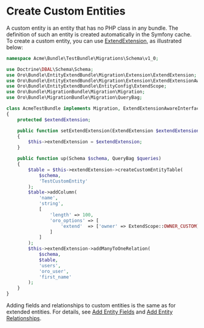 <a id="backend-entities-create-custom-entities"></a>

# Create Custom Entities

A custom entity is an entity that has no PHP class in any bundle. The definition of such an entity is created automatically in the Symfony cache. To create a custom entity, you can use <a href="https://github.com/oroinc/platform/blob/5.0/src/Oro/Bundle/EntityExtendBundle/Migration/Extension/ExtendExtension.php" target="_blank">ExtendExtension</a>, as illustrated below:

```php
namespace Acme\Bundle\TestBundle\Migrations\Schema\v1_0;

use Doctrine\DBAL\Schema\Schema;
use Oro\Bundle\EntityExtendBundle\Migration\Extension\ExtendExtension;
use Oro\Bundle\EntityExtendBundle\Migration\Extension\ExtendExtensionAwareInterface;
use Oro\Bundle\EntityExtendBundle\EntityConfig\ExtendScope;
use Oro\Bundle\MigrationBundle\Migration\Migration;
use Oro\Bundle\MigrationBundle\Migration\QueryBag;

class AcmeTestBundle implements Migration, ExtendExtensionAwareInterface
{
    protected $extendExtension;

    public function setExtendExtension(ExtendExtension $extendExtension)
    {
        $this->extendExtension = $extendExtension;
    }

    public function up(Schema $schema, QueryBag $queries)
    {
        $table = $this->extendExtension->createCustomEntityTable(
            $schema,
            'TestCustomEntity'
        );
        $table->addColumn(
            'name',
            'string',
            [
                'length' => 100,
                'oro_options' => [
                    'extend'  => ['owner' => ExtendScope::OWNER_CUSTOM],
                ]
            ]
        );
        $this->extendExtension->addManyToOneRelation(
            $schema,
            $table,
            'users',
            'oro_user',
            'first_name'
        );
    }
}
```

Adding fields and relationships to custom entities is the same as for extended entities.
For details, see [Add Entity Fields](extend-entities/index.md#book-entities-extended-entities-add-fields)
and [Add Entity Relationships](extend-entities/index.md#book-entities-extended-entities-add-relationships).

<!-- Frontend -->
